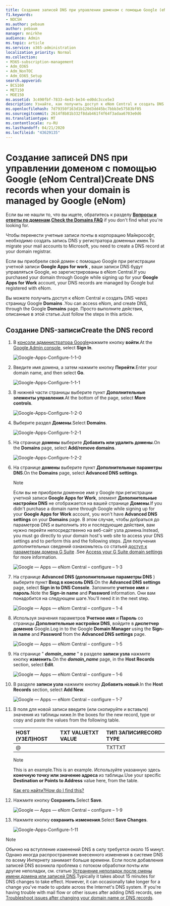 ```yaml
---
title: Создание записей DNS при управлении доменом с помощью Google (eNom Central)
f1.keywords:
- NOCSH
ms.author: pebaum
author: pebaum
manager: mnirkhe
audience: Admin
ms.topic: article
ms.service: o365-administration
localization_priority: Normal
ms.collection:
- M365-subscription-management
- Adm_O365
- Adm_NonTOC
- Adm_O365_Setup
search.appverid:
- BCS160
- MET150
- MOE150
ms.assetid: 3c490fbf-7833-4e43-be34-ed0dc3cce5e3
description: Узнайте, как получить доступ к eNom Central и создать DNS через страницу Google Domains.
ms.openlocfilehash: 7d79350f163d1b120d3dd45bc7bbb3e57583bf05
ms.sourcegitcommit: 2614f8b81b332f8dab461f4f64f3adaa6703e0d6
ms.translationtype: MT
ms.contentlocale: ru-RU
ms.lasthandoff: 04/21/2020
ms.locfileid: "43629135"
---
```

# <a name="create-dns-records-when-your-domain-is-managed-by-google-enom"></a><span data-ttu-id="e697f-103">Создание записей DNS при управлении доменом с помощью Google (eNom Central)</span><span class="sxs-lookup"><span data-stu-id="e697f-103">Create DNS records when your domain is managed by Google (eNom)</span></span>

 <span data-ttu-id="e697f-104">Если вы не нашли то, что вы ищете, обратитесь к разделу **[Вопросы и ответы по доменам](../setup/domains-faq.md)**.</span><span class="sxs-lookup"><span data-stu-id="e697f-104">**[Check the Domains FAQ](../setup/domains-faq.md)** if you don't find what you're looking for.</span></span> 
  
<span data-ttu-id="e697f-105">Чтобы перенести учетные записи почты в корпорацию Майкрософт, необходимо создать запись DNS у регистратора доменных имен.</span><span class="sxs-lookup"><span data-stu-id="e697f-105">To migrate your mail accounts to Microsoft, you need to create a DNS record at your domain registrar.</span></span>
  
<span data-ttu-id="e697f-106">Если вы приобрели свой домен с помощью Google при регистрации учетной записи **Google Apps for work** , ваши записи DNS будут управляться Google, но зарегистрированы в eNom Central.</span><span class="sxs-lookup"><span data-stu-id="e697f-106">If you purchased your domain through Google while signing up for your **Google Apps for Work** account, your DNS records are managed by Google but registered with eNom.</span></span> 
  
<span data-ttu-id="e697f-107">Вы можете получить доступ к eNom Central и создать DNS через страницу Google **Domains** .</span><span class="sxs-lookup"><span data-stu-id="e697f-107">You can access eNom, and create DNS, through the Google **Domains** page.</span></span> <span data-ttu-id="e697f-108">Просто выполните действия, описанные в этой статье.</span><span class="sxs-lookup"><span data-stu-id="e697f-108">Just follow the steps in this article.</span></span> 
  
## <a name="create-the-dns-record"></a><span data-ttu-id="e697f-109">Создание DNS-записи</span><span class="sxs-lookup"><span data-stu-id="e697f-109">Create the DNS record</span></span>

1. <span data-ttu-id="e697f-110">В [консоли администратора Google](https://www.google.com/work/apps/business)нажмите кнопку **войти**.</span><span class="sxs-lookup"><span data-stu-id="e697f-110">At the [Google Admin console](https://www.google.com/work/apps/business), select **Sign In**.</span></span>
    
    ![Google-Apps-Configure-1-1-0](../../media/37a6e9f6-319e-4c02-aa18-d8d06df7953d.png)
  
2. <span data-ttu-id="e697f-112">Введите имя домена, а затем нажмите кнопку **Перейти**.</span><span class="sxs-lookup"><span data-stu-id="e697f-112">Enter your domain name, and then select **Go**.</span></span>
    
    ![Google-Apps-Configure-1-1-1](../../media/2caf8dcb-4d40-4cfa-bc40-d634e454e699.png)
  
3. <span data-ttu-id="e697f-114">В нижней части страницы выберите пункт **Дополнительные элементы управления**.</span><span class="sxs-lookup"><span data-stu-id="e697f-114">At the bottom of the page, select **More controls**.</span></span>
    
    ![Google-Apps-Configure-1-2-0](../../media/1518ff78-035b-423e-85a3-c16d7faa0968.png)
  
4. <span data-ttu-id="e697f-116">Выберите раздел **Домены**.</span><span class="sxs-lookup"><span data-stu-id="e697f-116">Select **Domains**.</span></span>
    
    ![Google-Apps-Configure-1-2-1](../../media/c2972c06-9bca-43bd-9876-2cee63043bf1.png)
  
5. <span data-ttu-id="e697f-118">На странице **домены** выберите **Добавить или удалить домены**.</span><span class="sxs-lookup"><span data-stu-id="e697f-118">On the **Domains** page, select **Add/remove domains**.</span></span>
    
    ![Google-Apps-Configure-1-2-2](../../media/07b8068f-9a05-40aa-a041-fc495c729a18.png)
  
6. <span data-ttu-id="e697f-120">На странице **домены** выберите пункт **Дополнительные параметры DNS**.</span><span class="sxs-lookup"><span data-stu-id="e697f-120">On the **Domains** page, select **Advanced DNS settings**.</span></span>
    
    > [!NOTE]
    > <span data-ttu-id="e697f-121">Если вы не приобрели доменное имя у Google при регистрации учетной записи **Google Apps for Work**, элемент **Дополнительные настройки DNS** не отображается на вашей странице **Домены**.</span><span class="sxs-lookup"><span data-stu-id="e697f-121">If you didn't purchase a domain name through Google while signing up for your **Google Apps for Work** account, you won't have **Advanced DNS settings** on your **Domains** page.</span></span> <span data-ttu-id="e697f-122">В этом случае, чтобы добраться до параметров DNS и выполнить это и последующие действия, вам нужно перейти непосредственно на веб-сайт узла домена.</span><span class="sxs-lookup"><span data-stu-id="e697f-122">Instead, you must go directly to your domain host's web site to access your DNS settings and to perform this and the following steps.</span></span> <span data-ttu-id="e697f-123">Для получения дополнительных сведений ознакомьтесь со статьей [доступ к параметрам домена G Suite](https://support.google.com/a/answer/54693?hl=en) .</span><span class="sxs-lookup"><span data-stu-id="e697f-123">See [Access your G Suite domain settings](https://support.google.com/a/answer/54693?hl=en) for more information.</span></span> 
  
    ![Google — Apps — eNom Central – configure – 1-3](../../media/b244b29c-e479-40be-b380-4ffa0f74b421.png)
  
7. <span data-ttu-id="e697f-125">На странице **Advanced DNS (дополнительные параметры DNS** ) выберите пункт **Вход в консоль DNS**.</span><span class="sxs-lookup"><span data-stu-id="e697f-125">On the **Advanced DNS settings** page, select **Sign in to DNS Console**.</span></span> <span data-ttu-id="e697f-126">Запомните **учетное имя** и **пароль**.</span><span class="sxs-lookup"><span data-stu-id="e697f-126">Note the **Sign-in name** and **Password** information.</span></span> <span data-ttu-id="e697f-127">Они вам понадобится на следующем шаге.</span><span class="sxs-lookup"><span data-stu-id="e697f-127">You'll need it in the next step.</span></span> 
    
    ![Google — Apps — eNom Central – configure – 1-4](../../media/056a2767-462f-4847-acee-d01e3f773add.png)
  
8. <span data-ttu-id="e697f-129">Используя значения параметров **Учетное имя** и **Пароль** со страницы **Дополнительные настройки DNS**, войдите в **диспетчер доменов** Google.</span><span class="sxs-lookup"><span data-stu-id="e697f-129">Log in to the Google **Domain Manager** using the **Sign-in name** and **Password** from the **Advanced DNS settings** page.</span></span> 
    
    ![Google — Apps — eNom Central – configure – 1-5](../../media/08b74652-8cdb-4560-a5fd-0899f86deee8.png)
  
9. <span data-ttu-id="e697f-131">На странице " ***domain_name*** " в разделе **записи узла** нажмите кнопку **изменить**.</span><span class="sxs-lookup"><span data-stu-id="e697f-131">On the ***domain_name*** page, in the **Host Records** section, select **Edit**.</span></span>
    
    ![Google — Apps — eNom Central – configure – 1-6](../../media/d54fec18-b9d1-4796-8397-0393c964eade.png)
  
10. <span data-ttu-id="e697f-133">В разделе **записи узла** нажмите кнопку **Добавить новый**.</span><span class="sxs-lookup"><span data-stu-id="e697f-133">In the **Host Records** section, select **Add New**.</span></span>
    
    ![Google — Apps — eNom Central – configure – 1-7](../../media/3562806a-4328-4e60-a717-0566841204cf.png)
  
11. <span data-ttu-id="e697f-135">В поля для новой записи введите (или скопируйте и вставьте) значения из таблицы ниже.</span><span class="sxs-lookup"><span data-stu-id="e697f-135">In the boxes for the new record, type or copy and paste the values from the following table.</span></span>
    
    |<span data-ttu-id="e697f-136">**HOST (УЗЕЛ)**</span><span class="sxs-lookup"><span data-stu-id="e697f-136">**HOST**</span></span>|<span data-ttu-id="e697f-137">**TXT VALUE**</span><span class="sxs-lookup"><span data-stu-id="e697f-137">**TXT VALUE**</span></span>|<span data-ttu-id="e697f-138">**ТИП ЗАПИСИ**</span><span class="sxs-lookup"><span data-stu-id="e697f-138">**RECORD TYPE**</span></span>|
    |:-----|:-----|:-----|
    |@  <br/> ||<span data-ttu-id="e697f-139">TXT</span><span class="sxs-lookup"><span data-stu-id="e697f-139">TXT</span></span>  <br/> |

    > [!NOTE]
    > <span data-ttu-id="e697f-140">This is an example.</span><span class="sxs-lookup"><span data-stu-id="e697f-140">This is an example.</span></span> <span data-ttu-id="e697f-141">Используйте указанную здесь **конечную точку или значение адреса** из таблицы.</span><span class="sxs-lookup"><span data-stu-id="e697f-141">Use your specific **Destination or Points to Address** value here, from the table.</span></span> 
  
    [<span data-ttu-id="e697f-142">Как его найти?</span><span class="sxs-lookup"><span data-stu-id="e697f-142">How do I find this?</span></span>](../get-help-with-domains/information-for-dns-records.md)
  
12. <span data-ttu-id="e697f-143">Нажмите кнопку **Сохранить**.</span><span class="sxs-lookup"><span data-stu-id="e697f-143">Select **Save**.</span></span>
    
    ![Google — Apps — eNom Central – configure – 1-9](../../media/7a6f7b45-8f79-487b-afe4-05949c2c04e8.png)
  
13. <span data-ttu-id="e697f-145">Нажмите кнопку **сохранить изменения**.</span><span class="sxs-lookup"><span data-stu-id="e697f-145">Select **Save Changes**.</span></span>
    
    ![Google-Apps-Configure-1-11](../../media/7f321236-33fb-4a7d-9d03-26605e9e558c.png)
  
> [!NOTE]
>  <span data-ttu-id="e697f-p105">Обычно на вступление изменений DNS в силу требуется около 15 минут. Однако иногда распространение внесенного изменения в системе DNS по всему Интернету занимает больше времени. Если после добавления записей DNS возникла проблема с потоком обработки почты или другие неполадки, см. статью [Устранение неполадок после смены имени домена или записей DNS](../get-help-with-domains/find-and-fix-issues.md).</span><span class="sxs-lookup"><span data-stu-id="e697f-p105">Typically it takes about 15 minutes for DNS changes to take effect. However, it can occasionally take longer for a change you've made to update across the Internet's DNS system. If you're having trouble with mail flow or other issues after adding DNS records, see [Troubleshoot issues after changing your domain name or DNS records](../get-help-with-domains/find-and-fix-issues.md).</span></span> 
  
